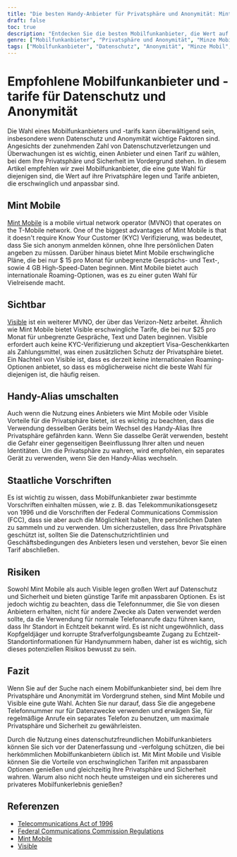 ```yaml
---
title: "Die besten Handy-Anbieter für Privatsphäre und Anonymität: Mint Mobile und Visible"
draft: false
toc: true
description: "Entdecken Sie die besten Mobilfunkanbieter, die Wert auf Datenschutz und Anonymität legen, und erfahren Sie, warum Mint Mobile und Visible eine gute Wahl sind"
genre: ["Mobilfunkanbieter", "Privatsphäre und Anonymität", "Minze Mobil", "Sichtbar", "Betreiber eines virtuellen Mobilfunknetzes", "KYC-Prüfung", "erschwingliche Pläne", "anpassbare Pläne", "internationales Roaming", "Mobiltelefon-Alias wechseln"]
tags: ["Mobilfunkanbieter", "Datenschutz", "Anonymität", "Minze Mobil", "Sichtbar", "Betreiber eines virtuellen Mobilfunknetzes", "KYC-Prüfung", "Geschenkkarten", "erschwingliche Pläne", "anpassbare Pläne", "internationales Roaming", "Mobiltelefon-Alias wechseln", "staatliche Vorschriften", "Telekommunikationsgesetz von 1996", "FCC-Vorschriften", "Datenschutz", "Datensicherheit", "mobile Pläne", "mobile Carrier", "mobile Netzwerke", "Beste Mobilfunkanbieter für Datenschutz", "Top-Mobilfunkanbieter für Anonymität", "Erschwingliche Handytarife für den Datenschutz", "anpassbare Handytarife für Anonymität", "internationale Roaming-Optionen für den Datenschutz", "Mobiltelefon-Alias sicher wechseln", "staatliche Vorschriften für Mobilfunkanbieter", "Datenschutz bei Mobilfunktarifen", "Datensicherheit in mobilen Netzen", "Mobilfunkbetreiber und Datenschutzbedenken"]
---
```


# Empfohlene Mobilfunkanbieter und -tarife für Datenschutz und Anonymität

Die Wahl eines Mobilfunkanbieters und -tarifs kann überwältigend sein, insbesondere wenn Datenschutz und Anonymität wichtige Faktoren sind. Angesichts der zunehmenden Zahl von Datenschutzverletzungen und Überwachungen ist es wichtig, einen Anbieter und einen Tarif zu wählen, bei dem Ihre Privatsphäre und Sicherheit im Vordergrund stehen. In diesem Artikel empfehlen wir zwei Mobilfunkanbieter, die eine gute Wahl für diejenigen sind, die Wert auf ihre Privatsphäre legen und Tarife anbieten, die erschwinglich und anpassbar sind.

## Mint Mobile

[Mint Mobile](https://www.mintmobile.com/) is a mobile virtual network operator (MVNO) that operates on the T-Mobile network. One of the biggest advantages of Mint Mobile is that it doesn't require Know Your Customer (KYC) Verifizierung, was bedeutet, dass Sie sich anonym anmelden können, ohne Ihre persönlichen Daten angeben zu müssen. Darüber hinaus bietet Mint Mobile erschwingliche Pläne, die bei nur $ 15 pro Monat für unbegrenzte Gesprächs- und Text-, sowie 4 GB High-Speed-Daten beginnen. Mint Mobile bietet auch internationale Roaming-Optionen, was es zu einer guten Wahl für Vielreisende macht.

## Sichtbar

[Visible](https://www.visible.com/) ist ein weiterer MVNO, der über das Verizon-Netz arbeitet. Ähnlich wie Mint Mobile bietet Visible erschwingliche Tarife, die bei nur $25 pro Monat für unbegrenzte Gespräche, Text und Daten beginnen. Visible erfordert auch keine KYC-Verifizierung und akzeptiert Visa-Geschenkkarten als Zahlungsmittel, was einen zusätzlichen Schutz der Privatsphäre bietet. Ein Nachteil von Visible ist, dass es derzeit keine internationalen Roaming-Optionen anbietet, so dass es möglicherweise nicht die beste Wahl für diejenigen ist, die häufig reisen.

## Handy-Alias umschalten

Auch wenn die Nutzung eines Anbieters wie Mint Mobile oder Visible Vorteile für die Privatsphäre bietet, ist es wichtig zu beachten, dass die Verwendung desselben Geräts beim Wechsel des Handy-Alias Ihre Privatsphäre gefährden kann. Wenn Sie dasselbe Gerät verwenden, besteht die Gefahr einer gegenseitigen Beeinflussung Ihrer alten und neuen Identitäten. Um die Privatsphäre zu wahren, wird empfohlen, ein separates Gerät zu verwenden, wenn Sie den Handy-Alias wechseln.

## Staatliche Vorschriften

Es ist wichtig zu wissen, dass Mobilfunkanbieter zwar bestimmte Vorschriften einhalten müssen, wie z. B. das Telekommunikationsgesetz von 1996 und die Vorschriften der Federal Communications Commission (FCC), dass sie aber auch die Möglichkeit haben, Ihre persönlichen Daten zu sammeln und zu verwenden. Um sicherzustellen, dass Ihre Privatsphäre geschützt ist, sollten Sie die Datenschutzrichtlinien und Geschäftsbedingungen des Anbieters lesen und verstehen, bevor Sie einen Tarif abschließen.

## Risiken

Sowohl Mint Mobile als auch Visible legen großen Wert auf Datenschutz und Sicherheit und bieten günstige Tarife mit anpassbaren Optionen. Es ist jedoch wichtig zu beachten, dass die Telefonnummer, die Sie von diesen Anbietern erhalten, nicht für andere Zwecke als Daten verwendet werden sollte, da die Verwendung für normale Telefonanrufe dazu führen kann, dass Ihr Standort in Echtzeit bekannt wird. Es ist nicht ungewöhnlich, dass Kopfgeldjäger und korrupte Strafverfolgungsbeamte Zugang zu Echtzeit-Standortinformationen für Handynummern haben, daher ist es wichtig, sich dieses potenziellen Risikos bewusst zu sein.

## Fazit

Wenn Sie auf der Suche nach einem Mobilfunkanbieter sind, bei dem Ihre Privatsphäre und Anonymität im Vordergrund stehen, sind Mint Mobile und Visible eine gute Wahl. Achten Sie nur darauf, dass Sie die angegebene Telefonnummer nur für Datenzwecke verwenden und erwägen Sie, für regelmäßige Anrufe ein separates Telefon zu benutzen, um maximale Privatsphäre und Sicherheit zu gewährleisten.

Durch die Nutzung eines datenschutzfreundlichen Mobilfunkanbieters können Sie sich vor der Datenerfassung und -verfolgung schützen, die bei herkömmlichen Mobilfunkanbietern üblich ist. Mit Mint Mobile und Visible können Sie die Vorteile von erschwinglichen Tarifen mit anpassbaren Optionen genießen und gleichzeitig Ihre Privatsphäre und Sicherheit wahren. Warum also nicht noch heute umsteigen und ein sichereres und privateres Mobilfunkerlebnis genießen?

## Referenzen

- [Telecommunications Act of 1996](https://www.congress.gov/104/plaws/publ104/PLAW-104publ104.pdf)
- [Federal Communications Commission Regulations](https://www.fcc.gov/general/telecommunications-act-1996)
- [Mint Mobile](https://www.mintmobile.com/)
- [Visible](https://www.visible.com/)